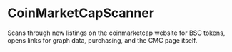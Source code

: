 # CoinMarketCapScanner
 
Scans through new listings on the coinmarketcap website for BSC tokens, opens links for graph data, purchasing, and the CMC page itself.
